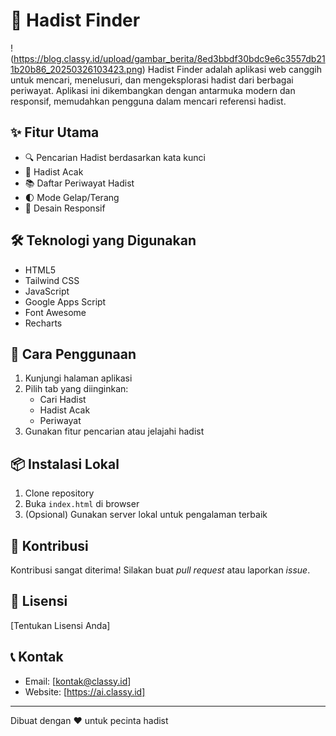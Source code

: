 # 🕌 Hadist Finder

!(https://blog.classy.id/upload/gambar_berita/8ed3bbdf30bdc9e6c3557db211b20b86_20250326103423.png)
Hadist Finder adalah aplikasi web canggih untuk mencari, menelusuri, dan mengeksplorasi hadist dari berbagai periwayat. Aplikasi ini dikembangkan dengan antarmuka modern dan responsif, memudahkan pengguna dalam mencari referensi hadist.

## ✨ Fitur Utama
- 🔍 Pencarian Hadist berdasarkan kata kunci
- 🎲 Hadist Acak 
- 📚 Daftar Periwayat Hadist
- 🌓 Mode Gelap/Terang
- 📱 Desain Responsif

## 🛠 Teknologi yang Digunakan
- HTML5
- Tailwind CSS
- JavaScript
- Google Apps Script
- Font Awesome
- Recharts

## 🚀 Cara Penggunaan
1. Kunjungi halaman aplikasi
2. Pilih tab yang diinginkan:
   - Cari Hadist
   - Hadist Acak
   - Periwayat
3. Gunakan fitur pencarian atau jelajahi hadist

## 📦 Instalasi Lokal
1. Clone repository
2. Buka `index.html` di browser
3. (Opsional) Gunakan server lokal untuk pengalaman terbaik

## 🤝 Kontribusi
Kontribusi sangat diterima! Silakan buat *pull request* atau laporkan *issue*.

## 📄 Lisensi
[Tentukan Lisensi Anda]

## 📞 Kontak
- Email: [kontak@classy.id]
- Website: [https://ai.classy.id]

---

Dibuat dengan ❤️ untuk pecinta hadist
